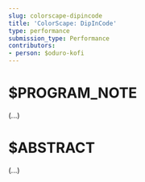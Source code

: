 ```yaml
---
slug: colorscape-dipincode
title: 'ColorScape: DipInCode'
type: performance
submission_type: Performance
contributors:
- person: $oduro-kofi
---
```


# $PROGRAM_NOTE

(...)

# $ABSTRACT

(...)